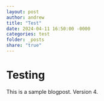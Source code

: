 ```yaml
---
layout: post
author: andrew
title: "Test"
date: 2024-04-11 16:50:00 -0000
categories: test
folder: _posts
share: "true"
---
```

# Testing
This is a sample blogpost. Version 4.
